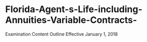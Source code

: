 # Florida-Agent-s-Life-including-Annuities-Variable-Contracts-
Examination Content Outline Effective January 1, 2018
